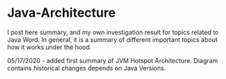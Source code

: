 # Java-Architecture
I post here summary, and my own investigation result for topics related to Java Word. In general, it is a summary of different important topics about how it works under the hood.

05/17/2020 - added first summary of JVM Hotspot Architecture. Diagram contains historical changes depends on Java Versions.
